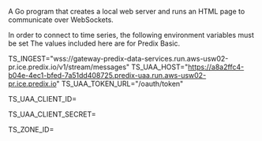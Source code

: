 A Go program that creates a local web server and runs an HTML page to communicate over WebSockets.

In order to connect to time series, the following environment variables must be set
The values included here are for Predix Basic.

TS_INGEST="wss://gateway-predix-data-services.run.aws-usw02-pr.ice.predix.io/v1/stream/messages"
TS_UAA_HOST="https://a8a2ffc4-b04e-4ec1-bfed-7a51dd408725.predix-uaa.run.aws-usw02-pr.ice.predix.io"
TS_UAA_TOKEN_URL="/oauth/token"

TS_UAA_CLIENT_ID=<your client id>

TS_UAA_CLIENT_SECRET=<your client secret>

TS_ZONE_ID=<your time series zone id>
